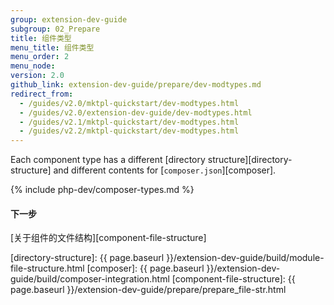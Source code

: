 ```yaml
---
group: extension-dev-guide
subgroup: 02_Prepare
title: 组件类型
menu_title: 组件类型
menu_order: 2
menu_node:
version: 2.0
github_link: extension-dev-guide/prepare/dev-modtypes.md
redirect_from:
  - /guides/v2.0/mktpl-quickstart/dev-modtypes.html
  - /guides/v2.0/extension-dev-guide/dev-modtypes.html
  - /guides/v2.1/mktpl-quickstart/dev-modtypes.html
  - /guides/v2.2/mktpl-quickstart/dev-modtypes.html
---
```


Each component type has a different [directory structure][directory-structure] and different contents for [`composer.json`][composer].

{% include php-dev/composer-types.md %}

#### 下一步
[关于组件的文件结构][component-file-structure]

[directory-structure]: {{ page.baseurl }}/extension-dev-guide/build/module-file-structure.html
[composer]: {{ page.baseurl }}/extension-dev-guide/build/composer-integration.html
[component-file-structure]: {{ page.baseurl }}/extension-dev-guide/prepare/prepare_file-str.html
